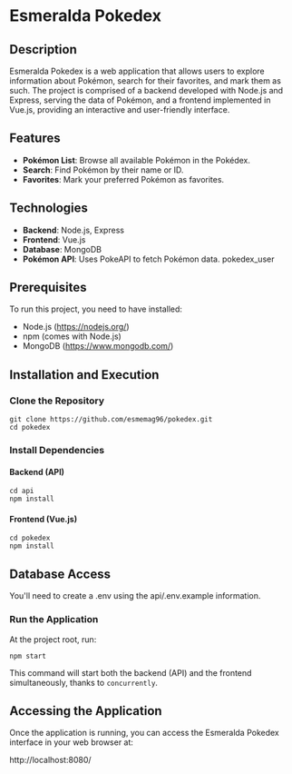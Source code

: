 # Esmeralda Pokedex

## Description

Esmeralda Pokedex is a web application that allows users to explore information about Pokémon, search for their favorites, and mark them as such. The project is comprised of a backend developed with Node.js and Express, serving the data of Pokémon, and a frontend implemented in Vue.js, providing an interactive and user-friendly interface.

## Features

- **Pokémon List**: Browse all available Pokémon in the Pokédex.
- **Search**: Find Pokémon by their name or ID.
- **Favorites**: Mark your preferred Pokémon as favorites.

## Technologies

- **Backend**: Node.js, Express
- **Frontend**: Vue.js
- **Database**: MongoDB
- **Pokémon API**: Uses PokeAPI to fetch Pokémon data.
pokedex_user
## Prerequisites

To run this project, you need to have installed:

- Node.js (https://nodejs.org/)
- npm (comes with Node.js)
- MongoDB (https://www.mongodb.com/)

## Installation and Execution

### Clone the Repository
```
git clone https://github.com/esmemag96/pokedex.git
cd pokedex
```
### Install Dependencies

#### Backend (API)

```
cd api
npm install
```
#### Frontend (Vue.js)

```
cd pokedex
npm install
```
## Database Access
You'll need to create a .env using the api/.env.example information.

### Run the Application

At the project root, run:
```
npm start
```
This command will start both the backend (API) and the frontend simultaneously, thanks to `concurrently`.


## Accessing the Application

Once the application is running, you can access the Esmeralda Pokedex interface in your web browser at:

http://localhost:8080/

